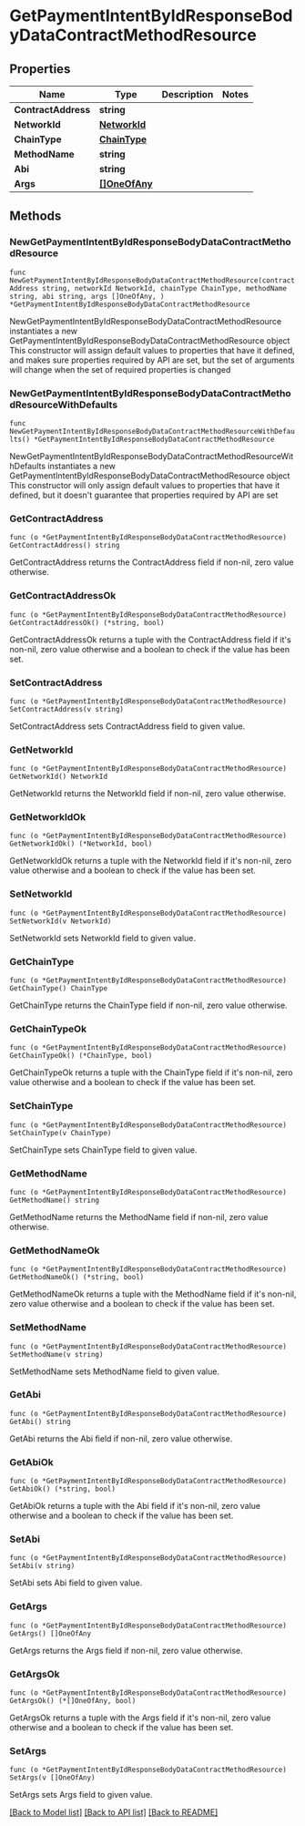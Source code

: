 # GetPaymentIntentByIdResponseBodyDataContractMethodResource

## Properties

Name | Type | Description | Notes
------------ | ------------- | ------------- | -------------
**ContractAddress** | **string** |  | 
**NetworkId** | [**NetworkId**](NetworkId.md) |  | 
**ChainType** | [**ChainType**](ChainType.md) |  | 
**MethodName** | **string** |  | 
**Abi** | **string** |  | 
**Args** | [**[]OneOfAny**](OneOfAny.md) |  | 

## Methods

### NewGetPaymentIntentByIdResponseBodyDataContractMethodResource

`func NewGetPaymentIntentByIdResponseBodyDataContractMethodResource(contractAddress string, networkId NetworkId, chainType ChainType, methodName string, abi string, args []OneOfAny, ) *GetPaymentIntentByIdResponseBodyDataContractMethodResource`

NewGetPaymentIntentByIdResponseBodyDataContractMethodResource instantiates a new GetPaymentIntentByIdResponseBodyDataContractMethodResource object
This constructor will assign default values to properties that have it defined,
and makes sure properties required by API are set, but the set of arguments
will change when the set of required properties is changed

### NewGetPaymentIntentByIdResponseBodyDataContractMethodResourceWithDefaults

`func NewGetPaymentIntentByIdResponseBodyDataContractMethodResourceWithDefaults() *GetPaymentIntentByIdResponseBodyDataContractMethodResource`

NewGetPaymentIntentByIdResponseBodyDataContractMethodResourceWithDefaults instantiates a new GetPaymentIntentByIdResponseBodyDataContractMethodResource object
This constructor will only assign default values to properties that have it defined,
but it doesn't guarantee that properties required by API are set

### GetContractAddress

`func (o *GetPaymentIntentByIdResponseBodyDataContractMethodResource) GetContractAddress() string`

GetContractAddress returns the ContractAddress field if non-nil, zero value otherwise.

### GetContractAddressOk

`func (o *GetPaymentIntentByIdResponseBodyDataContractMethodResource) GetContractAddressOk() (*string, bool)`

GetContractAddressOk returns a tuple with the ContractAddress field if it's non-nil, zero value otherwise
and a boolean to check if the value has been set.

### SetContractAddress

`func (o *GetPaymentIntentByIdResponseBodyDataContractMethodResource) SetContractAddress(v string)`

SetContractAddress sets ContractAddress field to given value.


### GetNetworkId

`func (o *GetPaymentIntentByIdResponseBodyDataContractMethodResource) GetNetworkId() NetworkId`

GetNetworkId returns the NetworkId field if non-nil, zero value otherwise.

### GetNetworkIdOk

`func (o *GetPaymentIntentByIdResponseBodyDataContractMethodResource) GetNetworkIdOk() (*NetworkId, bool)`

GetNetworkIdOk returns a tuple with the NetworkId field if it's non-nil, zero value otherwise
and a boolean to check if the value has been set.

### SetNetworkId

`func (o *GetPaymentIntentByIdResponseBodyDataContractMethodResource) SetNetworkId(v NetworkId)`

SetNetworkId sets NetworkId field to given value.


### GetChainType

`func (o *GetPaymentIntentByIdResponseBodyDataContractMethodResource) GetChainType() ChainType`

GetChainType returns the ChainType field if non-nil, zero value otherwise.

### GetChainTypeOk

`func (o *GetPaymentIntentByIdResponseBodyDataContractMethodResource) GetChainTypeOk() (*ChainType, bool)`

GetChainTypeOk returns a tuple with the ChainType field if it's non-nil, zero value otherwise
and a boolean to check if the value has been set.

### SetChainType

`func (o *GetPaymentIntentByIdResponseBodyDataContractMethodResource) SetChainType(v ChainType)`

SetChainType sets ChainType field to given value.


### GetMethodName

`func (o *GetPaymentIntentByIdResponseBodyDataContractMethodResource) GetMethodName() string`

GetMethodName returns the MethodName field if non-nil, zero value otherwise.

### GetMethodNameOk

`func (o *GetPaymentIntentByIdResponseBodyDataContractMethodResource) GetMethodNameOk() (*string, bool)`

GetMethodNameOk returns a tuple with the MethodName field if it's non-nil, zero value otherwise
and a boolean to check if the value has been set.

### SetMethodName

`func (o *GetPaymentIntentByIdResponseBodyDataContractMethodResource) SetMethodName(v string)`

SetMethodName sets MethodName field to given value.


### GetAbi

`func (o *GetPaymentIntentByIdResponseBodyDataContractMethodResource) GetAbi() string`

GetAbi returns the Abi field if non-nil, zero value otherwise.

### GetAbiOk

`func (o *GetPaymentIntentByIdResponseBodyDataContractMethodResource) GetAbiOk() (*string, bool)`

GetAbiOk returns a tuple with the Abi field if it's non-nil, zero value otherwise
and a boolean to check if the value has been set.

### SetAbi

`func (o *GetPaymentIntentByIdResponseBodyDataContractMethodResource) SetAbi(v string)`

SetAbi sets Abi field to given value.


### GetArgs

`func (o *GetPaymentIntentByIdResponseBodyDataContractMethodResource) GetArgs() []OneOfAny`

GetArgs returns the Args field if non-nil, zero value otherwise.

### GetArgsOk

`func (o *GetPaymentIntentByIdResponseBodyDataContractMethodResource) GetArgsOk() (*[]OneOfAny, bool)`

GetArgsOk returns a tuple with the Args field if it's non-nil, zero value otherwise
and a boolean to check if the value has been set.

### SetArgs

`func (o *GetPaymentIntentByIdResponseBodyDataContractMethodResource) SetArgs(v []OneOfAny)`

SetArgs sets Args field to given value.



[[Back to Model list]](../README.md#documentation-for-models) [[Back to API list]](../README.md#documentation-for-api-endpoints) [[Back to README]](../README.md)


